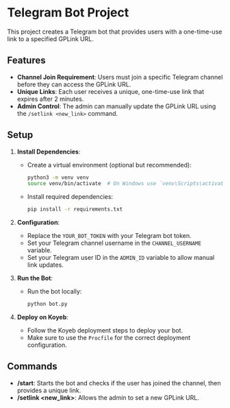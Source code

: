 # Telegram Bot Project

This project creates a Telegram bot that provides users with a one-time-use link to a specified GPLink URL. 

## Features
- **Channel Join Requirement**: Users must join a specific Telegram channel before they can access the GPLink URL.
- **Unique Links**: Each user receives a unique, one-time-use link that expires after 2 minutes.
- **Admin Control**: The admin can manually update the GPLink URL using the `/setlink <new_link>` command.

## Setup

1. **Install Dependencies**:
    - Create a virtual environment (optional but recommended):
      ```bash
      python3 -m venv venv
      source venv/bin/activate  # On Windows use `venv\Scripts\activate`
      ```

    - Install required dependencies:
      ```bash
      pip install -r requirements.txt
      ```

2. **Configuration**:
    - Replace the `YOUR_BOT_TOKEN` with your Telegram bot token.
    - Set your Telegram channel username in the `CHANNEL_USERNAME` variable.
    - Set your Telegram user ID in the `ADMIN_ID` variable to allow manual link updates.

3. **Run the Bot**:
    - Run the bot locally:
      ```bash
      python bot.py
      ```

4. **Deploy on Koyeb**:
    - Follow the Koyeb deployment steps to deploy your bot.
    - Make sure to use the `Procfile` for the correct deployment configuration.

## Commands
- **/start**: Starts the bot and checks if the user has joined the channel, then provides a unique link.
- **/setlink <new_link>**: Allows the admin to set a new GPLink URL.
